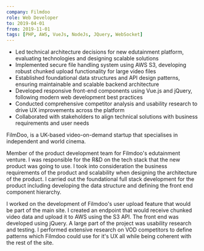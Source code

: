 ```yaml
---
company: Filmdoo
role: Web Developer
to: 2019-04-01
from: 2019-11-01
tags: [PHP, AWS, VueJs, NodeJs, JQuery, WebSocket]
---
```


<!--action-points-->

- Led technical architecture decisions for new edutainment platform, evaluating technologies and designing scalable solutions
- Implemented secure file handling system using AWS S3, developing robust chunked upload functionality for large video files
- Established foundational data structures and API design patterns, ensuring maintainable and scalable backend architecture
- Developed responsive front-end components using Vue.js and jQuery, following modern web development best practices
- Conducted comprehensive competitor analysis and usability research to drive UX improvements across the platform
- Collaborated with stakeholders to align technical solutions with business requirements and user needs

<!--prose-->

FilmDoo, is a UK-based video-on-demand startup that specialises in independent and world cinema.

Member of the product development team for Filmdoo's edutainment venture. I was responsible for the R&D on the tech stack that the new product was going to use. I took into consideration the business requirements of the product and scalability when designing the architecture of the product. I carried out the foundational full stack development for the product including developing the data structure and defining the front end component hierarchy.

I worked on the development of Filmdoo's user upload feature that would be part of the main site. I created an endpoint that would receive chunked video data and upload it to AWS using the S3 API. The front end was developed using jQuery. A large part of the project was usability research and testing. I performed extensive research on VOD competitors to define patterns which Filmdoo could use for it's UX all while being coherent with the rest of the site.
